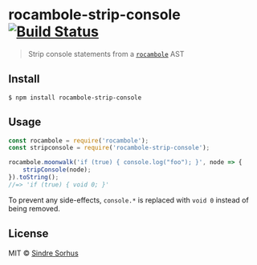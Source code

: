 # rocambole-strip-console [![Build Status](https://travis-ci.org/sindresorhus/rocambole-strip-console.svg?branch=master)](https://travis-ci.org/sindresorhus/rocambole-strip-console)

> Strip console statements from a [`rocambole`](https://github.com/millermedeiros/rocambole) AST


## Install

```
$ npm install rocambole-strip-console
```


## Usage

```js
const rocambole = require('rocambole');
const stripconsole = require('rocambole-strip-console');

rocambole.moonwalk('if (true) { console.log("foo"); }', node => {
	stripConsole(node);
}).toString();
//=> 'if (true) { void 0; }'
```

To prevent any side-effects, `console.*` is replaced with `void 0` instead of being removed.


## License

MIT © [Sindre Sorhus](https://sindresorhus.com)
